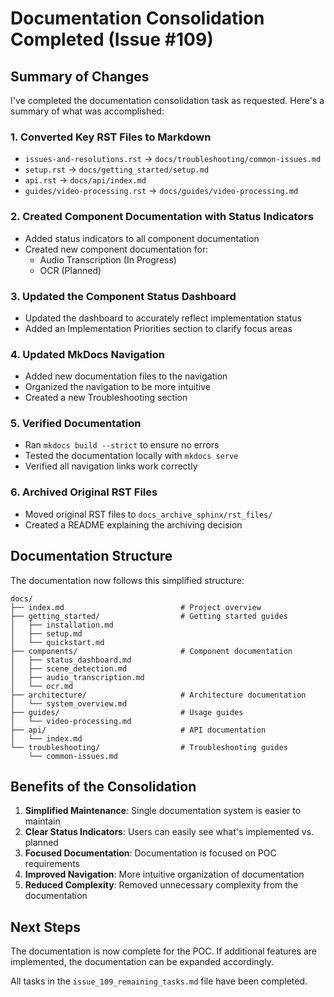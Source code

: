 # Documentation Consolidation Completed (Issue #109)

## Summary of Changes

I've completed the documentation consolidation task as requested. Here's a summary of what was accomplished:

### 1. Converted Key RST Files to Markdown

- `issues-and-resolutions.rst` -> `docs/troubleshooting/common-issues.md`
- `setup.rst` -> `docs/getting_started/setup.md`
- `api.rst` -> `docs/api/index.md`
- `guides/video-processing.rst` -> `docs/guides/video-processing.md`

### 2. Created Component Documentation with Status Indicators

- Added status indicators to all component documentation
- Created new component documentation for:
  - Audio Transcription (In Progress)
  - OCR (Planned)

### 3. Updated the Component Status Dashboard

- Updated the dashboard to accurately reflect implementation status
- Added an Implementation Priorities section to clarify focus areas

### 4. Updated MkDocs Navigation

- Added new documentation files to the navigation
- Organized the navigation to be more intuitive
- Created a new Troubleshooting section

### 5. Verified Documentation

- Ran `mkdocs build --strict` to ensure no errors
- Tested the documentation locally with `mkdocs serve`
- Verified all navigation links work correctly

### 6. Archived Original RST Files

- Moved original RST files to `docs_archive_sphinx/rst_files/`
- Created a README explaining the archiving decision

## Documentation Structure

The documentation now follows this simplified structure:

```
docs/
├── index.md                          # Project overview
├── getting_started/                  # Getting started guides
│   ├── installation.md
│   ├── setup.md
│   └── quickstart.md
├── components/                       # Component documentation
│   ├── status_dashboard.md
│   ├── scene_detection.md
│   ├── audio_transcription.md
│   └── ocr.md
├── architecture/                     # Architecture documentation
│   └── system_overview.md
├── guides/                           # Usage guides
│   └── video-processing.md
├── api/                              # API documentation
│   └── index.md
└── troubleshooting/                  # Troubleshooting guides
    └── common-issues.md
```

## Benefits of the Consolidation

1. **Simplified Maintenance**: Single documentation system is easier to maintain
2. **Clear Status Indicators**: Users can easily see what's implemented vs. planned
3. **Focused Documentation**: Documentation is focused on POC requirements
4. **Improved Navigation**: More intuitive organization of documentation
5. **Reduced Complexity**: Removed unnecessary complexity from the documentation

## Next Steps

The documentation is now complete for the POC. If additional features are implemented, the documentation can be expanded accordingly.

All tasks in the `issue_109_remaining_tasks.md` file have been completed.
